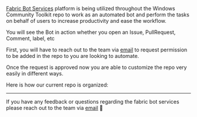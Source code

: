 [Fabric Bot Services](https://fabric-cp.azurewebsites.net/bot/) platform is being utilized throughout the Windows Community Toolkit repo to work as an automated bot and perform the tasks on behalf of users to increase productivity and ease the workflow. 

You will see the Bot in action whether you open an Issue, PullRequest, Comment, label, etc

First, you will have to reach out to the team via [email](mailto:https://fabricbotservices@microsoft.com) to request permission to be added in the repo to you are looking to automate. 

Once the request is approved now you are able to customize the repo very easily in different ways. 

Here is how our current repo is organized: 





***

If you have any feedback or questions regarding the fabric bot services please reach out to the team via [email](mailto:https://fabricbotservices@microsoft.com) :rocket: 